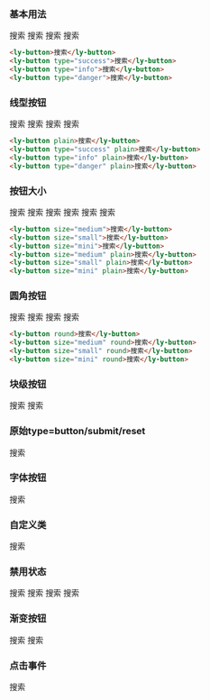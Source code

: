 ### 基本用法
<ly-button>搜索</ly-button>
<ly-button type="success">搜索</ly-button>
<ly-button type="info">搜索</ly-button>
<ly-button type="danger">搜索</ly-button>

```html
<ly-button>搜索</ly-button>
<ly-button type="success">搜索</ly-button>
<ly-button type="info">搜索</ly-button>
<ly-button type="danger">搜索</ly-button>
```
### 线型按钮
<ly-button plain>搜索</ly-button>
<ly-button type="success" plain>搜索</ly-button>
<ly-button type="info" plain>搜索</ly-button>
<ly-button type="danger" plain>搜索</ly-button>
```html
<ly-button plain>搜索</ly-button>
<ly-button type="success" plain>搜索</ly-button>
<ly-button type="info" plain>搜索</ly-button>
<ly-button type="danger" plain>搜索</ly-button>
```

### 按钮大小
<ly-button size="medium">搜索</ly-button>
<ly-button size="small">搜索</ly-button>
<ly-button size="mini">搜索</ly-button>
<ly-button size="medium" plain>搜索</ly-button>
<ly-button size="small" plain>搜索</ly-button>
<ly-button size="mini" plain>搜索</ly-button>
```html
<ly-button size="medium">搜索</ly-button>
<ly-button size="small">搜索</ly-button>
<ly-button size="mini">搜索</ly-button>
<ly-button size="medium" plain>搜索</ly-button>
<ly-button size="small" plain>搜索</ly-button>
<ly-button size="mini" plain>搜索</ly-button>
```

### 圆角按钮
<ly-button round>搜索</ly-button>
<ly-button size="medium" round>搜索</ly-button>
<ly-button size="small" round>搜索</ly-button>
<ly-button size="mini" round>搜索</ly-button>
```html
<ly-button round>搜索</ly-button>
<ly-button size="medium" round>搜索</ly-button>
<ly-button size="small" round>搜索</ly-button>
<ly-button size="mini" round>搜索</ly-button>
```

### 块级按钮
<ly-button block>搜索</ly-button>
<ly-button block plain>搜索</ly-button>

### 原始type=button/submit/reset
<ly-button nativeType="submit">搜索</ly-button>

### 字体按钮
<ly-button type="text">搜索</ly-button>

### 自定义类
<ly-button class="btn">搜索</ly-button>

### 禁用状态
<ly-button disabled>搜索</ly-button>
<ly-button disabled type="danger">搜索</ly-button>
<ly-button plain disabled>搜索</ly-button>
<ly-button plain disabled type="danger">搜索</ly-button>

### 渐变按钮
<ly-button block :gradient="['#1D62F0', '#19D5FD']">搜索</ly-button>
<ly-button block :gradient="['#6F1BFE', '#9479DF']">搜索</ly-button>

### 点击事件
<ly-button link="/test">搜索</ly-button>
